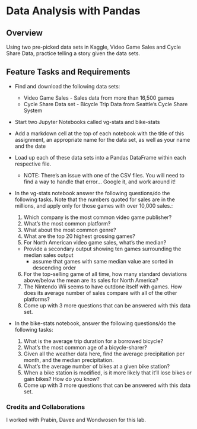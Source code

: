 # Data Analysis with Pandas

## Overview

Using two pre-picked data sets in Kaggle, Video Game Sales and Cycle Share Data, practice telling a story given the data sets.

## Feature Tasks and Requirements

- Find and download the following data sets:
  - Video Game Sales - Sales data from more than 16,500 games
  - Cycle Share Data set - Bicycle Trip Data from Seattle’s Cycle Share System
- Start two Jupyter Notebooks called vg-stats and bike-stats
- Add a markdown cell at the top of each notebook with the title of this assignment, an appropriate name for the data set, as well as your name and the date
- Load up each of these data sets into a Pandas DataFrame within each respective file.
  - NOTE: There’s an issue with one of the CSV files. You will need to find a way to handle that error… Google it, and work around it!

- In the vg-stats notebook answer the following questions/do the following tasks. Note that the numbers quoted for sales are in the millions, and apply only for those games with over 10,000 sales.:
  1. Which company is the most common video game publisher?
  2. What’s the most common platform?
  3. What about the most common genre?
  4. What are the top 20 highest grossing games?
  5. For North American video game sales, what’s the median?
    - Provide a secondary output showing ten games surrounding the median sales output
      - assume that games with same median value are sorted in descending order

  6. For the top-selling game of all time, how many standard deviations above/below the mean are its sales for North America?
  7. The Nintendo Wii seems to have outdone itself with games. How does its average number of sales compare with all of the other platforms?
  8. Come up with 3 more questions that can be answered with this data set.

- In the bike-stats notebook, answer the following questions/do the following tasks:
  1. What is the average trip duration for a borrowed bicycle?
  2. What’s the most common age of a bicycle-sharer?
  3. Given all the weather data here, find the average precipitation per month, and the median precipitation.
  4. What’s the average number of bikes at a given bike station?
  5. When a bike station is modified, is it more likely that it’ll lose bikes or gain bikes? How do you know?
  6. Come up with 3 more questions that can be answered with this data set.

### Credits and Collaborations

I worked with Prabin, Davee and Wondwosen for this lab.

